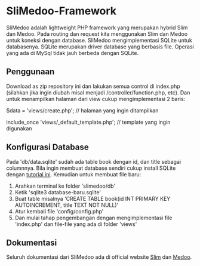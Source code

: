 # SliMedoo-Framework

SliMedoo adalah lightweight PHP framework yang merupakan hybrid Slim dan Medoo. Pada routing dan request kita menggunakan Slim dan Medoo untuk koneksi dengan database. SliMedoo mengimplementasi SQLite untuk databasenya. SQLite merupakan driver database yang berbasis file. Operasi yang ada di MySql tidak jauh berbeda dengan SQLite.


## Penggunaan
Download as zip repository ini dan lakukan semua control di index.php (silahkan jika ingin diubah misal menjadi /controller/function.php, etc). Dan untuk menampilkan halaman dari view cukup mengimplementasi 2 baris:

  $data = 'views/create.php';                   // halaman yang ingin ditampilkan
  
  include_once 'views/_default_template.php';   // template yang ingin digunakan


## Konfigurasi Database
Pada 'db/data.sqlite' sudah ada table book dengan id, dan title sebagai columnnya. Bila ingin membuat database sendiri cukup install SQLite dengan [tutorial ini](http://www.tutorialspoint.com/sqlite/sqlite_installation.htm). Kemudian untuk membuat file baru:

1. Arahkan terminal ke folder 'slimedoo/db'
2. Ketik 'sqlite3 database-baru.sqlite'
3. Buat table misalnya 'CREATE TABLE book(id INT PRIMARY KEY AUTOINCREMENT, title TEXT NOT NULL)'
4. Atur kembali file 'config/config.php'
5. Dan mulai tahap pengembangan dengan mengimplementasi file 'index.php' dan file-file yang ada di folder 'views'


## Dokumentasi
Seluruh dokumentasi dari SliMedoo ada di official website [Slim](docs.slimframework.com) dan [Medoo](medoo.in).
